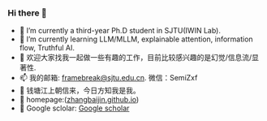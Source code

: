 ### Hi there 👋

- 🔭 I’m currently a third-year Ph.D student in SJTU(IWIN Lab). 
- 🌱 I’m currently learning LLM/MLLM, explainable attention, information flow, Truthful AI.
- 💬 欢迎大家找我一起做一些有趣的工作，目前比较感兴趣的是幻觉/信息流/显著性.
- 📫 我的邮箱: framebreak@sjtu.edu.cn. 微信：SemiZxf
- 📕 钱塘江上朝信来，今日方知我是我。
- 🌱 homepage:([zhangbaijin.github.io](https://zhangbaijin.github.io/))
- 💬 Google sclolar: [Google scholar](https://scholar.google.co.jp/citations?hl=zh-CN&user=Y6Z5xQQAAAAJ)

